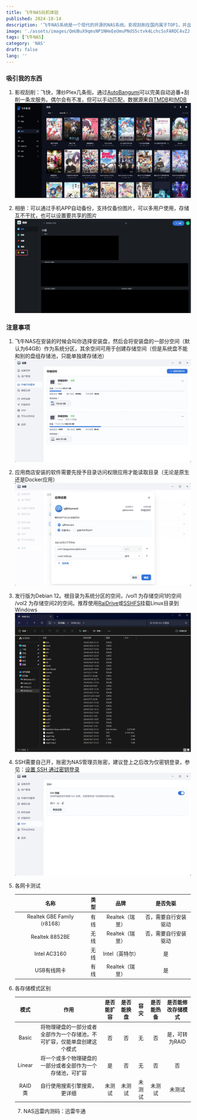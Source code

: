 ```yaml
---
title: 飞牛NAS玩机体验
published: 2024-10-14
description: '飞牛NAS系统是一个现代的开源的NAS系统。影视刮削在国内属于TOP1，并且刚需的Docker软件也功能全面易用，博主本人也在使用'
image: './assets/images/QmUBuX9qmsNP1NHeEeUmuPNdS5ctvk4LchcSsFARDC4vZJ.webp'
tags: [飞牛NAS]
category: 'NAS'
draft: false 
lang: ''
---
```


### 吸引我的东西

1. 影视刮削：飞快，薄纱Plex几条街。通过[AutoBangumi](/autobangumi)可以完美自动追番+刮削一条龙服务。偶尔会有不准，但可以手动匹配，数据源来自[TMDB](https://www.themoviedb.org/)和[IMDB](https://www.imdb.com/)
   ![QmbNXd4FJ8FM8mwkKxJNdBoNbvhawJ2HdSvW5tFUt3o4ub.png](assets/images/f1bd7089efdf00097d5474ef967a62dcfca42e98.png)

2. 相册：可以通过手机APP自动备份，支持仅备份图片，可以多用户使用，存储互不干扰，也可以设置要共享的图片
   ![QmeLJ7in4xcokPWUgkkSobDLUTrFrXep2o38qUXQ1njQR9.png](assets/images/2f9981f8397cc1278807ed28f8a2e15954868fec.png)

### 注意事项

1. 飞牛NAS在安装的时候会叫你选择安装盘，然后会将安装盘的一部分空间（默认为64GB）作为系统分区，其余空间可用于创建存储空间（但是系统盘不能和别的盘组存储池，只能单独建存储池） 
   ![QmNfRbvHu1fuYoincACcP2MG4yV4pgRni3rb4Y9J7uw4FW.png](assets/images/6403ef19d941abdc93d8c7da01364a8983c98109.png)

2. 应用商店安装的软件需要先授予目录访问权限应用才能读取目录（无论是原生还是Docker应用）
   ![QmP4unAVra1zy7gkjEzSCYEDAJMMe1BVWPKoVyjYv8b9Ho.png](assets/images/79af3b25d8b677b2718c953c0d431ead2f137e1d.png)

3. 发行版为Debian 12。根目录为系统分区的空间，/vol1 为存储空间1的空间 /vol2 为存储空间2的空间。推荐使用[RaiDrive](https://onani.cn/RaiDrive)或[SSHFS](/SSHFS)挂载Linux目录到Windows
   ![QmWMQHNpJUUPg9B1Hdw2zmwLx9q6bcS52nUFiB3P9iYvU9.png](assets/images/d4ec6f87893f4af5d7eedb2e2a19a784fd6c6f92.png)

4. SSH需要自己开，账密为NAS管理员账密，建议登上之后改为仅密钥登录，参见：[设置 SSH 通过密钥登录](https://www.runoob.com/w3cnote/set-ssh-login-key.html)
   ![QmTk3va2NCbYTcVewVjuqjGx6MwMwiUnManrNwxvEq4SBR.png](assets/images/9f92130465ab62e912b7404266febc7212e2125b.png)

5. 各网卡测试
   
   | 名称                         | 类型  | 品牌          | 是否免驱       |
   |:--------------------------:|:---:|:-----------:|:----------:|
   | Realtek GBE Family （r8168） | 有线  | Realtek（瑞昱） | 否，需要自行安装驱动 |
   | Realtek 8852BE             | 无线  | Realtek（瑞昱） | 否，需要自行安装驱动 |
   | Intel AC3160               | 无线  | Intel（英特尔）  | 是          |
   | USB有线网卡                    | 有线  | Realtek（瑞昱） | 是          |

6. 各存储模式区别
   
   | 模式     | 作用                                   | 是否能扩容 | 是否能换盘 | 容灾  | 是否能热备 | 是否能修改存储模式 |
   |:------:|:------------------------------------:|:-----:|:-----:|:---:|:-----:|:---------:|
   | Basic  | 将物理硬盘的一部分或者全部作为一个存储池，不可扩容，仅能单盘创建这个模式 | 否     | 否     | 无   | 否     | 是，可转为RAID |
   | Linear | 将一个或多个物理硬盘的一部分或者全部作为一个存储池，可扩容        | 是     | 否     | 无   | 否     | 否         |
   | RAID类  | 自行使用搜索引擎搜索，更详细                       | 未测试   | 未测试   | 未测试 | 未测试   | 未测试       |
   
   7. NAS迅雷内测码：迅雷牛通
